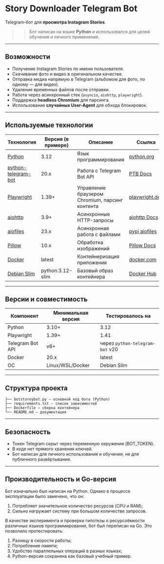 # Story Downloader Telegram Bot  

Telegram-бот для **просмотра Instagram Stories**.  
>>Бот написан на языке **Python** и использовался для целей обучения и личного применения.  

---

## Возможности  
- Получение Instagram Stories по имени пользователя.  
- Скачивание фото и видео в оригинальном качестве.  
- Отправка медиа напрямую в Telegram (альбомом для фото, по одному — для видео).  
- Удаление временных файлов после отправки.  
- Работа через асинхронный стек (`asyncio`, `aiohttp`, `playwright`).  
- Поддержка **headless Chromium** для парсинга.  
- Использование **случайных User-Agent** для обхода блокировок.  

---

## Используемые технологии  

| Технология | Версия (в примере) | Описание | Ссылка |
|------------|-------------------|----------|--------|
| [Python](https://www.python.org/) | 3.12 | Язык программирования | [python.org](https://www.python.org/) |
| [python-telegram-bot](https://docs.python-telegram-bot.org/) | 20.x | Работа с Telegram Bot API | [PTB Docs](https://docs.python-telegram-bot.org/) |
| [Playwright](https://playwright.dev/python/) | 1.39+ | Управление браузером Chromium, парсинг контента | [playwright.dev](https://playwright.dev/python/) |
| [aiohttp](https://docs.aiohttp.org/) | 3.9+ | Асинхронные HTTP-запросы | [aiohttp Docs](https://docs.aiohttp.org/) |
| [aiofiles](https://pypi.org/project/aiofiles/) | 23.x | Асинхронная работа с файлами | [pypi aiofiles](https://pypi.org/project/aiofiles/) |
| [Pillow](https://pillow.readthedocs.io/) | 10.x | Обработка изображений | [Pillow Docs](https://pillow.readthedocs.io/) |
| [Docker](https://www.docker.com/) | latest | Контейнеризация приложения | [docker.com](https://www.docker.com/) |
| [Debian Slim](https://hub.docker.com/_/python) | python:3.12-slim | Базовый образ контейнера | [Docker Hub](https://hub.docker.com/_/python) |

---

##  Версии и совместимость
| Компонент        | Минимальная версия | Тестировалось на                |
| ---------------- | ------------------ | ------------------------------- |
| Python           | 3.10+              | 3.12                            |
| Playwright       | 1.39+              | 1.41                            |
| Telegram Bot API | v6+                | через `python-telegram-bot` v20 |
| Docker           | 20.x               | latest                          |
| ОС               | Linux/WSL/Docker   | Debian Slim                     |


---

## Структура проекта  
```
├── botstoreybot.py — основной код бота (Python)
├── requirements.txt — список зависимостей  
├── Dockerfile — сборка контейнера 
└── README.md — документация 
``` 

---

## Безопасность  

- Токен Telegram скрыт через переменную окружения (BOT_TOKEN).
- В коде нет прямого хранения ключей.
- Бот написан для личного использования и обучения, не для публичного развёртывания.

---

## Производительность и Go-версия

Бот изначально был написан на Python. Однако в процессе эксплуатации было замечено, что он:

1. Потребляет значительное количество ресурсов (CPU и RAM);
2. Сильно нагружает систему при большом количестве запросов.

В качестве эксперимента и проверки гипотезы о ресурсоёмкости различных языков программирования, бот был переписан на Go.
Это позволило протестировать:

1. Разницу в скорости работы;
2. Потребление памяти;
3. Удобство параллельных операций в разных языках;
4. Python-версия сохранена как базовый учебный пример.


